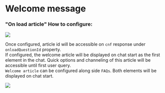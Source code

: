 # Welcome message
### "On load article" How to configure:
![](https://raw.githubusercontent.com/wiki/bold360ai/GlobalDocs/images/Android/welcome_article_console.png)

Once configured, article id will be accessible on `cnf` response under `onloadQuestionId` property.   
If configured, the welcome article will be displayed on chat start as the first element in the chat. Quick options and channeling of this article will be accessible until first user query.   
`Welcome article` can be configured along side `FAQs`. Both elements will be displayed on chat start.

![](https://raw.githubusercontent.com/wiki/bold360ai/GlobalDocs/images/Android/welcome-and-faqs.png)